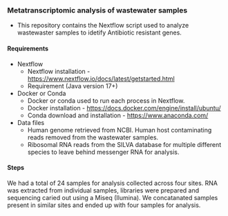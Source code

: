 ### Metatranscriptomic analysis of wastewater samples

- This repository contains the Nextflow script used to analyze wastewaster samples to idetify Antibiotic resistant genes.

#### Requirements 
- Nextflow
  - Nextflow installation - https://www.nextflow.io/docs/latest/getstarted.html
  -  Requirement (Java version 17+)   
- Docker or Conda
  - Docker or conda used to run each process in Nextflow.
  - Docker installation - https://docs.docker.com/engine/install/ubuntu/
  - Conda download and installation - https://www.anaconda.com/
 - Data files
   - Human genome retrieved from NCBI. Human host contaminating reads removed from the wastewater samples.
   - Ribosomal RNA reads from the SILVA database for multiple different species to leave behind messenger RNA for analysis.       

#### Steps 
We had a total of 24 samples for analysis collected across four sites.  RNA was extracted from individual samples, libraries were prepared and sequencing caried out using a Miseq (Ilumina).  We concatanated samples present in similar sites and ended up with four samples for analysis. 




  
